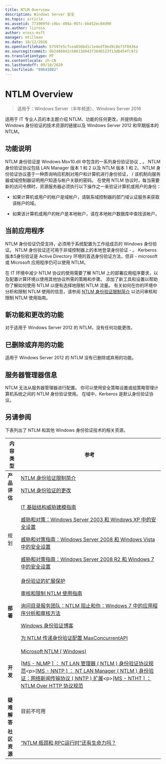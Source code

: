```yaml
---
title: NTLM Overview
description: Windows Server 安全
ms.topic: article
ms.assetid: 773909fd-c0bc-498a-95fc-bb452ec04d90
ms.author: lizross
author: eross-msft
manager: mtillman
ms.date: 10/12/2016
ms.openlocfilehash: b7597e5c7cea656bd1c1e4edf8ed9c8ef3f0436a
ms.sourcegitcommit: db2d46842c68813d043738d6523f13d8454fc972
ms.translationtype: MT
ms.contentlocale: zh-CN
ms.lasthandoff: 09/10/2020
ms.locfileid: "89641082"
---
```

# <a name="ntlm-overview"></a>NTLM Overview

>适用于：Windows Server（半年频道）、Windows Server 2016

适用于 IT 专业人员的本主题介绍 NTLM、功能的任何更改，并提供指向 Windows 身份验证的技术资源的链接以及 Windows Server 2012 和早期版本的 NTLM。

## <a name="feature-description"></a><a name="BKMK_OVER"></a>功能说明
NTLM 身份验证是 Windows Msv10.dll 中包含的一系列身份验证协议 \_ 。 NTLM 身份验证协议包括 LAN Manager 版本 1 和 2 以及 NTLM 版本 1 和 2。 NTLM 身份验证协议基于一种质询响应机制对用户和计算机进行身份验证， \/ 该机制向服务器或域控制器证明用户知道与帐户关联的密码。 在使用 NTLM 协议时，每当需要新的访问令牌时，资源服务器必须执行以下操作之一来验证计算机或用户的身份：

-   如果计算机或用户的帐户是域帐户，请联系域控制器的部门域认证服务来获取该帐户的域。

-   如果该计算机或用户的帐户是本地帐户，请在本地帐户数据库中查找该帐户。

## <a name="current-applications"></a><a name="BKMK_APP"></a>当前应用程序
NTLM 身份验证仍受支持，必须用于系统配置为工作组成员的 Windows 身份验证。 NTLM 身份验证还可用于非域控制器上的本地登录身份验证 \- 。 Kerberos 版本5身份验证是 Active Directory 环境的首选身份验证方法，但非 \- microsoft 或 Microsoft 应用程序仍可以使用 NTLM。

在 IT 环境中减少 NTLM 协议的使用需要了解 NTLM 上的部署应用程序要求，以及配置计算环境以使用其他协议所需的策略和步骤。 添加了新工具和设置以帮助你了解如何使用 NTLM 以便有选择地限制 NTLM 流量。 有关如何在你的环境中分析和限制 NTLM 使用的信息，请参阅 [NTLM 身份验证限制简介](/previous-versions/windows/it-pro/windows-server-2008-R2-and-2008/dd560653(v=ws.10)) 以访问审核和限制 NTLM 使用指南。

## <a name="new-and-changed-functionality"></a><a name="BKMK_NEW"></a>新功能和更改的功能
对于适用于 Windows Server 2012 的 NTLM，没有任何功能更改。

## <a name="removed-or-deprecated-functionality"></a><a name="BKMK_DEP"></a>已删除或弃用的功能
适用于 Windows Server 2012 的 NTLM 没有已删除或弃用的功能。

## <a name="server-manager-information"></a><a name="BKMK_INSTALL"></a>服务器管理器信息
NTLM 无法从服务器管理器进行配置。 你可以使用安全策略设置或组策略管理计算机系统之间的 NTLM 身份验证使用。 在域中，Kerberos 是默认身份验证协议。

## <a name="see-also"></a><a name="BKMK_LINKS"></a>另请参阅
下表列出了 NTLM 和其他 Windows 身份验证技术的相关资源。

|内容类型|参考|
|--------|-------|
|**产品评估**|[NTLM 身份验证限制简介](/previous-versions/windows/it-pro/windows-server-2008-R2-and-2008/dd560653(v=ws.10))<p>[NTLM 身份验证的更改](/previous-versions/windows/it-pro/windows-7/dd566199(v=ws.10))|
|规划|[IT 基础结构威胁建模指南](/previous-versions/tn-archive/dd941826(v=technet.10))<p>[威胁和对策：Windows Server 2003 和 Windows XP 中的安全设置](/previous-versions/tn-archive/dd162275(v=technet.10))<p>[威胁和对策指南：Windows Server 2008 和 Windows Vista 中的安全设置](/previous-versions/windows/it-pro/windows-server-2008-R2-and-2008/dd349791(v=ws.10))<p>[威胁和对策指南：Windows Server 2008 R2 和 Windows 7 中的安全设置](/previous-versions/windows/it-pro/windows-server-2008-R2-and-2008/hh125921(v=ws.10))|
|**部署**|[身份验证的扩展保护](https://support.microsoft.com/kb/968389)<p>[审核和限制 NTLM 使用指南](/previous-versions/windows/it-pro/windows-server-2008-R2-and-2008/jj865674(v=ws.10))<p>[询问目录服务团队：NTLM 阻止和你：Windows 7 中的应用程序分析和审核方法](https://blogs.technet.com/askds/archive/2009/10/08/ntlm-blocking-and-you-application-analysis-and-auditing-methodologies-in-windows-7.aspx)<p>[Windows 身份验证博客](https://blogs.technet.com/authentication/)<p>[为 NTLM 传递身份验证配置 MaxConcurrentAPI](https://support.microsoft.com/help/2688798/how-to-do-performance-tuning-for-ntlm-authentication-by-using-the-maxc)|
|**开发**|[Microsoft NTLM \( Windows\)](/windows/win32/secauthn/microsoft-ntlm)<p>[\[MS \- NLMP \] ： NT LAN 管理器 \( NTLM \) 身份验证协议规范](https://msdn.microsoft.com/library/cc236621(PROT.10).aspx)<p>[\[MS \- NNTP \] ： NT LAN Manager \( NTLM \) 身份验证：网络新闻传输协议 \( NNTP \) 扩展](https://msdn.microsoft.com/library/cc236774(PROT.10).aspx)<p>[\[MS \- NTHT \] ： NTLM Over HTTP 协议规范](https://msdn.microsoft.com/library/cc237488(PROT.10).aspx)|
|**疑难解答**|目前不可用|
|**社区资源**|[“NTLM 瓶颈和 RPC运行时”还有生命力吗？](https://blogs.technet.com/b/askds/archive/2011/09/15/is-this-horse-dead-yet-ntlm-bottlenecks-and-the-rpc-runtime.aspx)|